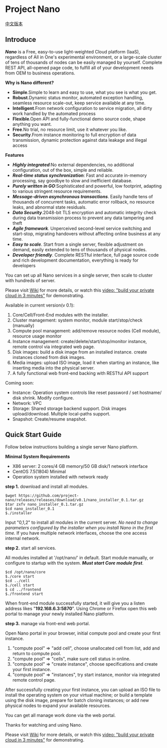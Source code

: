 # Project Nano

[中文版本](README_cn.md)

## Introduce

***Nano*** is a Free, easy-to-use light-weighted Cloud platform (IaaS), regardless of All in One's experimental environment, or a large-scale cluster of tens of thousands of nodes can be easily managed by yourself. Complete REST API, all-opened page code, to fulfill all of your development needs from OEM to business operations.



**Why is Nano different?**

- **Simple**.Simple to learn and easy to use, what you see is what you get.
- **Robust**.Dynamic status monitor, automated exception handling, seamless resource scale-out, keep service available at any time.
- **Intelligent**.From network configuration to service migration, all dirty work handled by the automated process
- **Flexible**.Open API and fully-functional demo source code, shape anything you want.
- **Free**.No trial, no resource limit, use it whatever you like.
- **Security**.From instance monitoring to full encryption of data transmission, dynamic protection against data leakage and illegal access



**Features**

- ***Highly integrated***:No external dependencies, no additional configuration, out of the box, simple and reliable. 
- ***Real-time status synchronization***: Fast and accurate in-memory processing, say goodbye to slow and inefficient database.
- ***Purely written in GO***:Sophisticated and powerful, low footprint, adapting to various stringent resource requirements.
- ***Message-driven asynchronous transactions***. Easily handle tens of thousands of concurrent tasks, automatic error rollback, no resource leaks, and abnormal state residuals.
- ***Data Security***.2048-bit TLS encryption and automatic integrity check during data transmission process to prevent any data tampering and theft
- ***Agile framework***. Unperceived second-level service switching and start-stop, migrating handovers without affecting online business at any time.
- ***Easy to scale***. Start from a single server, flexible adjustment on demand, easily extended to tens of thousands of physical nodes.
- ***Developer friendly***. Complete RESTful interface, full page source code and rich development documentation, everything is ready for developers



You can set up all Nano services in a single server, then scale to cluster with hundreds of server.


Please visit [Wiki](https://github.com/project-nano/releases/wiki/English) for more details, or watch this [video: "build your private cloud in 3 minutes"](https://www.nanos.cloud/en-us/demo.html) for demonstrating.



Available in current version(v 0.1): 

1. Core/Cell/Front-End modules with the installer.
2. Cluster management: system monitor, module start/stop/check (manually) 
3. Compute pool management: add/remove resource nodes (Cell module), resource usage monitor
4. Instance management: create/delete/start/stop/monitor instance, remote control via integrated web page.
5. Disk images: build a disk image from an installed instance. create instances cloned from disk images.
6. Media images: upload ISO image, load it when starting an instance, like inserting media into the physical server.
7. A fully functional web front-end backing with RESTful API support



Coming soon:

- Instance: Operation system controls like reset password / set hostname/ disk shrink. Modify configure.
- Network: VPC
- Storage: Shared storage backend support. Disk images upload/download. Multiple local-paths support.
- Snapshot: Create/resume snapshot.



## Quick Start Guide



Follow below instructions building a single server Nano platform.



**Minimal System Requirements** 

- X86 server: 2 cores/4 GB memory/50 GB disk/1 network interface
- CentOS 7.5(1804) Minimal
- Operation system installed with network ready



**step 1.** download and install all modules.

```
$wget https://github.com/project-nano/releases/releases/download/v0.1/nano_installer_0.1.tar.gz
$tar zxfv nano_installer_0.1.tar.gz
$cd nano_installer_0.1
$./installer
```

Input "0,1,2" to install all modules in the current server. *No need to change parameters configured by the installer when you install Nano in the first time.* If you have multiple network interfaces, choose the one access internal network.



**step 2.** start all services.

All modules installed at '/opt/nano/' in default. Start module manually, or configure to startup with the system. ***Must start Core module first***.

```
$cd /opt/nano/core
$./core start
$cd ../cell
$./cell start
$ cd ../frontend
$./frontend start
```

When front-end module successfully started, it will give you a listen address likes "**192.168.6.3:5870**". Using Chrome or Firefox open this web portal to manage your newly installed Nano platform.



**step 3.** manage via front-end web portal.

Open Nano portal in your browser, initial compute pool and create your first instance.

1. "compute pool" => "add cell", choose unallocated cell from list, add and return to compute pool.
2. "compute pool" => "cells", make sure cell status in online.
3. "compute pool" => "create instance", choose specifications and create your first instance.
4. "compute pool" => "instances", try start instance, monitor via integrated remote control page.



After successfully creating your first instance, you can upload an ISO file to install the operating system on your virtual machine; or build a template using the disk image,  prepare for batch cloning instances; or add new physical nodes to expand your available resources. 

You can get all manage work done via the web portal.

Thanks for watching and using Nano.

Please visit [Wiki](https://github.com/project-nano/releases/wiki/English) for more details, or watch this [video: "build your private cloud in 3 minutes"](https://www.nanos.cloud/en-us/demo.html) for demonstrating.







